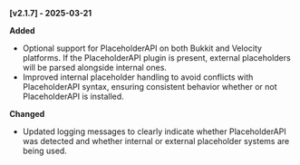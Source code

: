 **[v2.1.7] - 2025-03-21**  

**Added**  
- Optional support for PlaceholderAPI on both Bukkit and Velocity platforms. If the PlaceholderAPI plugin is present, external placeholders will be parsed alongside internal ones.  
- Improved internal placeholder handling to avoid conflicts with PlaceholderAPI syntax, ensuring consistent behavior whether or not PlaceholderAPI is installed.  

**Changed**  
- Updated logging messages to clearly indicate whether PlaceholderAPI was detected and whether internal or external placeholder systems are being used.
